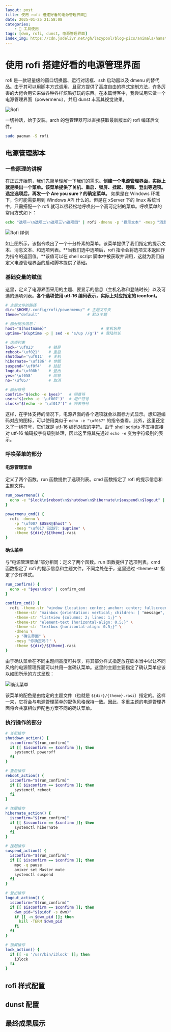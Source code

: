 ```yaml
---
layout: post
title: 使用 rofi 搭建好看的电源管理界面🐘
date: 2025-01-25 21:58:08
categories:
    - 🔧 工具使用
tags: [dwm, rofi, dunst, 电源管理界面]
index_img: https://cdn.jsdelivr.net/gh/lazypool/blog-pics/animals/hamster.png
---
```


# 使用 rofi 搭建好看的电源管理界面

rofi 是一款轻量级的窗口切换器、运行对话框、ssh 启动器以及 dmenu 的替代品。由于其可以用脚本方式调用，且官方提供了高度自由的样式定制方法，许多厉害的大佬会用它来做各种各样炫酷好玩的东西。在本篇博客中，我尝试用它做一个电源管理界面（powermenu），并用 dunst 丰富其视觉效果。

![Rofi](rofi_artfont.png)

一切神话，始于安装。arch 的包管理器可以直接获取最新版本的 rofi 编译后文件。

```bash
sudo pacman -S rofi
```

## 电源管理脚本

### 一些原理的讲解

在正式开始前，我们先简单理解一下我们的需求。**创建一个电源管理界面，实际上就是唤出一个菜单。该菜单提供了关机、重启、锁屏、挂起、睡眠、登出等选项。选定选项后，再发一个 Are you sure ? 的确定菜单。** 如果是在 Windows 环境下，你可能需要用到 Windows API 什么的。但是在 xServer 下的 linux 系统当中，只需搭配一个 rofi 就可以很轻松地呼唤出一个高可定制的菜单。呼唤菜单的常用方式如下：

```bash
echo "选项一\n选项二\n选项三\n选项四" | rofi -dmenu -p "提示文本" -mesg "消息文本"
```

![Rofi 样例](rofi_menu.png)

如上图所示，该指令唤出了一个十分朴素的菜单。该菜单提供了我们指定的提示文本、消息文本、和选项列表。**当我们选中选项后，rofi 指令会将选项文本返回作为指令的返回值。**该值可以在 shell script 脚本中被获取并调用，这就为我们自定义电源管理界面的启动脚本提供了基础。

### 基础变量的赋值

这里，定义了电源界面采用的主题、要显示的信息（主机名称和登陆时长）以及可选的选项列表。**各个选项使用 utf-16 编码表示，实际上对应指定的 iconfont。**

```bash
# 主题文件的路径
dir="$HOME/.config/rofi/powermenu/" # 主题文件夹
theme="default"                     # 默认主题

# 部分提示信息：
host="$(hostname)"                        # 主机名称
uptime="$(uptime -p | sed -e 's/up //g')" # 登陆时长

# 选项列表
lock='\uf023'      # 锁屏
reboot='\uf021'    # 重启
shutdown='\uf011'  # 关机
hibernate='\uf186' # 休眠
suspend='\uf0f4'   # 挂起
logout='\uf08b'    # 登出
yes='\uf058'       # 同意
no='\uf057'        # 取消

# 部分符号
confrim="$(echo -e $yes)"   # 同意符
user="$(echo -e '\uf007')"  # 用户符号
clock="$(echo -e '\uf017')" # 钟表符号
```

这样，在字体支持的情况下，电源界面的各个选项就会以图标方式显示。想知道编码对应的图标，可以使用类似于 `echo -e "\uf057"` 的指令查看。此外，这里还定义了一组符号，它们就是 utf-16 编码对应的字符。由于 shell scripts 不支持直接对 utf-16 编码按字符级别处理，因此这里将其先通过 `echo -e` 变为字符级别的表示。

### 呼唤菜单的部分

#### 电源管理菜单

定义了两个函数。run 函数提供了选项列表。cmd 函数指定了 rofi 的提示信息和主题文件。

```bash
run_powermenu() {
  echo -e "$lock\n$reboot\n$shutdown\n$hibernate\n$suspend\n$logout" | powermenu_cmd
}

powermenu_cmd() {
  rofi -dmenu \
    -p "\uf007 $USER@$host" \
    -mesg "\uf017 已运行: $uptime" \
    -theme ${dir}/${theme}.rasi
}
```

#### 确认菜单

与“电源管理菜单”部分相同：定义了两个函数。run 函数提供了选项列表。cmd 函数指定了 rofi 的提示信息和主题文件。不同之处在于，这里通过 -theme-str 指定了少许样式。

```bash
run_confirm() {
  echo -e "$yes\n$no" | confirm_cmd
}

confirm_cmd() {
  rofi -theme-str "window {location: center; anchor: center; fullscreen: false; width: 350px;}" \
    -theme-str "mainbox {orientation: vertical; children: [ "message", "listview" ];}" \
    -theme-str "listview {columns: 2; lines: 1;}" \
    -theme-str "element-text {horizontal-align: 0.5;}" \
    -theme-str "textbox {horizontal-align: 0.5;}" \
    -dmenu \
    -p "确认界面" \
    -mesg "你确定吗？" \
    -theme ${dir}/${theme}.rasi
}
```

由于确认菜单在不同主题间高度可共享，将其部分样式指定放在脚本当中以让不同风格的电源管理界面可以共用一套确认菜单。这里的主题主要指定了确认菜单应该以如图所示的方式呈现：

![确认菜单](confirm_menu.png)

该菜单的配色是由给定的主题文件（也就是 `${dir}/{theme}.rasi`）指定的。这样一来，它将会与电源管理菜单的配色风格保持一致。因此，多重主题的电源管理界面将会共享相似但配色方案不同的确认菜单。

### 执行操作的部分

```bash
# 关机操作
shutdown_action() {
  isconfirm="$(run_confirm)"
  if [[ $isconfirm == $confirm ]]; then
    systemctl poweroff
  fi
}

# 重启操作
reboot_action() {
  isconfirm="$(run_confirm)"
  if [[ $isconfirm == $confirm ]]; then
    systemctl reboot
  fi
}

# 休眠操作
hibernate_action() {
  isconfirm="$(run_confirm)"
  if [[ $isconfirm == $confirm ]]; then
    systemctl hibernate
  fi
}

# 挂起操作
suspend_action() {
  isconfirm="$(run_confirm)"
  if [[ $isconfirm == $confirm ]]; then
    mpc -q pause
    amixer set Master mute
    systemctl suspend
  fi
}

# 登出操作
logout_action() {
  isconfirm="$(run_confirm)"
  if [[ $isconfirm == $confirm ]]; then
    dwm_pid="$(pidof -s dwm)"
    if [[ -n $dwm_pid ]]; then
      kill -TERM $dwm_pid
    fi
  fi
}

# 锁屏操作
lock_action() {
  if [[ -x '/usr/bin/i3lock' ]]; then
    i3lock
  fi
}
```

## rofi 样式配置

## dunst 配置

## 最终成果展示
